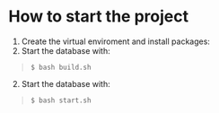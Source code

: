 # How to start the project

1. Create the virtual enviroment and install packages:
2. Start the database with:
> ``` 
> $ bash build.sh
> ``` 
2. Start the database with:
> ``` 
> $ bash start.sh
> ``` 